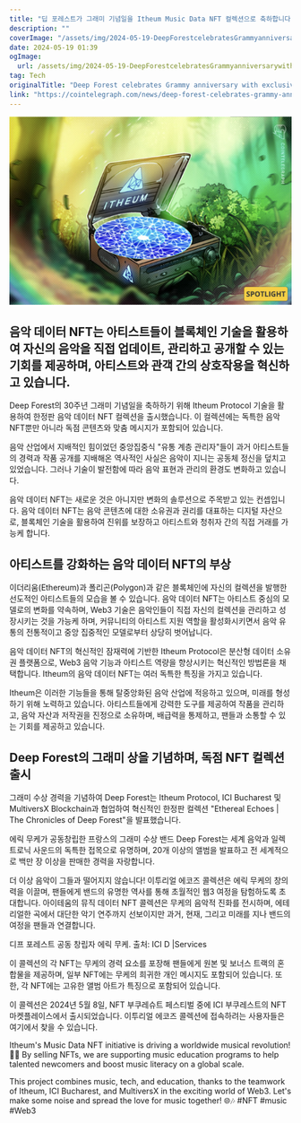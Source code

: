 ```yaml
---
title: "딥 포레스트가 그래미 기념일을 Itheum Music Data NFT 컬렉션으로 축하합니다"
description: ""
coverImage: "/assets/img/2024-05-19-DeepForestcelebratesGrammyanniversarywithexclusiveItheumMusicDataNFTcollection_thumbnail.png"
date: 2024-05-19 01:39
ogImage: 
  url: /assets/img/2024-05-19-DeepForestcelebratesGrammyanniversarywithexclusiveItheumMusicDataNFTcollection_thumbnail.png
tag: Tech
originalTitle: "Deep Forest celebrates Grammy anniversary with exclusive Itheum Music Data NFT collection"
link: "https://cointelegraph.com/news/deep-forest-celebrates-grammy-anniversary-with-exclusive-itheum-music-data-nft-collection"
---
```



![DeepForestcelebratesGrammyanniversarywithexclusiveItheumMusicDataNFTcollection_thumbnail](/assets/img/2024-05-19-DeepForestcelebratesGrammyanniversarywithexclusiveItheumMusicDataNFTcollection_thumbnail.png)

## 음악 데이터 NFT는 아티스트들이 블록체인 기술을 활용하여 자신의 음악을 직접 업데이트, 관리하고 공개할 수 있는 기회를 제공하며, 아티스트와 관객 간의 상호작용을 혁신하고 있습니다.

Deep Forest의 30주년 그래미 기념일을 축하하기 위해 Itheum Protocol 기술을 활용하여 한정판 음악 데이터 NFT 컬렉션을 출시했습니다. 이 컬렉션에는 독특한 음악 NFT뿐만 아니라 독점 콘텐츠와 맞춤 메시지가 포함되어 있습니다.

음악 산업에서 지배적인 힘이었던 중앙집중식 "유통 계층 관리자"들이 과거 아티스트들의 경력과 작품 공개를 지배해온 역사적인 사실은 음악이 지니는 공동체 정신을 덮치고 있었습니다. 그러나 기술이 발전함에 따라 음악 표현과 관리의 환경도 변화하고 있습니다.

<div class="content-ad"></div>

음악 데이터 NFT는 새로운 것은 아니지만 변화의 솔루션으로 주목받고 있는 컨셉입니다. 음악 데이터 NFT는 음악 콘텐츠에 대한 소유권과 권리를 대표하는 디지털 자산으로, 블록체인 기술을 활용하여 진위를 보장하고 아티스트와 청취자 간의 직접 거래를 가능케 합니다.

## 아티스트를 강화하는 음악 데이터 NFT의 부상

이더리움(Ethereum)과 폴리곤(Polygon)과 같은 블록체인에 자신의 컬렉션을 발행한 선도적인 아티스트들의 모습을 볼 수 있습니다. 음악 데이터 NFT는 아티스트 중심의 모델로의 변화를 약속하며, Web3 기술은 음악인들이 직접 자신의 컬렉션을 관리하고 성장시키는 것을 가능케 하며, 커뮤니티의 아티스트 지원 역할을 활성화시키면서 음악 유통의 전통적이고 중앙 집중적인 모델로부터 상당히 벗어납니다.

음악 데이터 NFT의 혁신적인 잠재력에 기반한 Itheum Protocol은 분산형 데이터 소유권 플랫폼으로, Web3 음악 기능과 아티스트 역량을 향상시키는 혁신적인 방법론을 채택합니다. Itheum의 음악 데이터 NFT는 여러 독특한 특징을 가지고 있습니다.

<div class="content-ad"></div>

Itheum은 이러한 기능들을 통해 탈중앙화된 음악 산업에 적응하고 있으며, 미래를 형성하기 위해 노력하고 있습니다. 아티스트들에게 강력한 도구를 제공하여 작품을 관리하고, 음악 자산과 저작권을 진정으로 소유하며, 배급력을 통제하고, 팬들과 소통할 수 있는 기회를 제공하고 있습니다.

## Deep Forest의 그래미 상을 기념하며, 독점 NFT 컬렉션 출시

그래미 수상 경력을 기념하여 Deep Forest는 Itheum Protocol, ICI Bucharest 및 MultiversX Blockchain과 협업하여 혁신적인 한정판 컬렉션 "Ethereal Echoes | The Chronicles of Deep Forest"을 발표했습니다.

에릭 무케가 공동창립한 프랑스의 그래미 수상 밴드 Deep Forest는 세계 음악과 일렉트로닉 사운드의 독특한 접목으로 유명하며, 20개 이상의 앨범을 발표하고 전 세계적으로 백만 장 이상을 판매한 경력을 자랑합니다.

<div class="content-ad"></div>

더 이상 음악이 그들과 떨어지지 않습니다! 이투리얼 에코즈 콜렉션은 에릭 무케의 창의력을 이끌며, 팬들에게 밴드의 유명한 역사를 통해 초월적인 웹3 여정을 탐험하도록 초대합니다. 아이테움의 뮤직 데이터 NFT 콜렉션은 무케의 음악적 진화를 전시하며, 에테리얼한 곡에서 대단한 악기 연주까지 선보이지만 과거, 현재, 그리고 미래를 지나 밴드의 여정을 팬들과 연결합니다.

디프 포레스트 공동 창립자 에릭 무케. 출처: ICI D |Services

이 콜렉션의 각 NFT는 무케의 경력 요소를 포장해 팬들에게 원본 및 보너스 트랙의 혼합물을 제공하며, 일부 NFT에는 무케의 희귀한 개인 메시지도 포함되어 있습니다. 또한, 각 NFT에는 고유한 앨범 아트가 특징으로 포함되어 있습니다.

이 콜렉션은 2024년 5월 8일, NFT 부쿠레슈트 페스티벌 중에 ICI 부쿠레스트의 NFT 마켓플레이스에서 출시되었습니다. 이투리얼 에코즈 콜렉션에 접속하려는 사용자들은 여기에서 찾을 수 있습니다.

<div class="content-ad"></div>

Itheum's Music Data NFT initiative is driving a worldwide musical revolution! 🎵🚀 By selling NFTs, we are supporting music education programs to help talented newcomers and boost music literacy on a global scale.

This project combines music, tech, and education, thanks to the teamwork of Itheum, ICI Bucharest, and MultiversX in the exciting world of Web3. Let's make some noise and spread the love for music together! 🌐🎶 #NFT #music #Web3